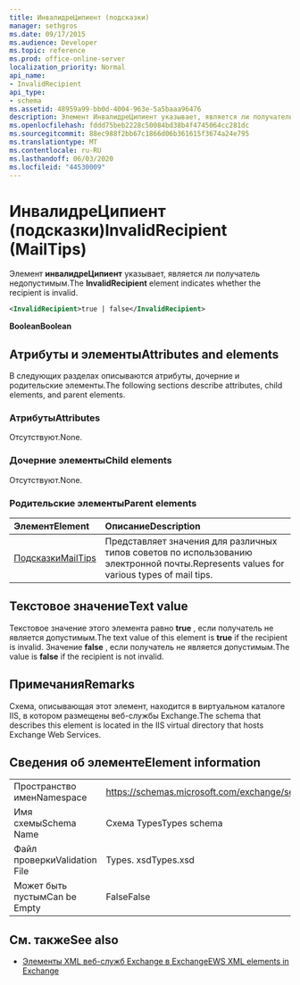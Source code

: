 ```yaml
---
title: ИнвалидреЦипиент (подсказки)
manager: sethgros
ms.date: 09/17/2015
ms.audience: Developer
ms.topic: reference
ms.prod: office-online-server
localization_priority: Normal
api_name:
- InvalidRecipient
api_type:
- schema
ms.assetid: 48959a99-bb0d-4004-963e-5a5baaa96476
description: Элемент ИнвалидреЦипиент указывает, является ли получатель недопустимым.
ms.openlocfilehash: fddd75beb2228c50084bd38b4f4745064cc281dc
ms.sourcegitcommit: 88ec988f2bb67c1866d06b361615f3674a24e795
ms.translationtype: MT
ms.contentlocale: ru-RU
ms.lasthandoff: 06/03/2020
ms.locfileid: "44530009"
---
```

# <a name="invalidrecipient-mailtips"></a><span data-ttu-id="f5d62-103">ИнвалидреЦипиент (подсказки)</span><span class="sxs-lookup"><span data-stu-id="f5d62-103">InvalidRecipient (MailTips)</span></span>

<span data-ttu-id="f5d62-104">Элемент **инвалидреЦипиент** указывает, является ли получатель недопустимым.</span><span class="sxs-lookup"><span data-stu-id="f5d62-104">The **InvalidRecipient** element indicates whether the recipient is invalid.</span></span> 
  
```XML
<InvalidRecipient>true | false</InvalidRecipient>
```

 <span data-ttu-id="f5d62-105">**Boolean**</span><span class="sxs-lookup"><span data-stu-id="f5d62-105">**Boolean**</span></span>
## <a name="attributes-and-elements"></a><span data-ttu-id="f5d62-106">Атрибуты и элементы</span><span class="sxs-lookup"><span data-stu-id="f5d62-106">Attributes and elements</span></span>

<span data-ttu-id="f5d62-107">В следующих разделах описываются атрибуты, дочерние и родительские элементы.</span><span class="sxs-lookup"><span data-stu-id="f5d62-107">The following sections describe attributes, child elements, and parent elements.</span></span>
  
### <a name="attributes"></a><span data-ttu-id="f5d62-108">Атрибуты</span><span class="sxs-lookup"><span data-stu-id="f5d62-108">Attributes</span></span>

<span data-ttu-id="f5d62-109">Отсутствуют.</span><span class="sxs-lookup"><span data-stu-id="f5d62-109">None.</span></span>
  
### <a name="child-elements"></a><span data-ttu-id="f5d62-110">Дочерние элементы</span><span class="sxs-lookup"><span data-stu-id="f5d62-110">Child elements</span></span>

<span data-ttu-id="f5d62-111">Отсутствуют.</span><span class="sxs-lookup"><span data-stu-id="f5d62-111">None.</span></span>
  
### <a name="parent-elements"></a><span data-ttu-id="f5d62-112">Родительские элементы</span><span class="sxs-lookup"><span data-stu-id="f5d62-112">Parent elements</span></span>

|<span data-ttu-id="f5d62-113">**Элемент**</span><span class="sxs-lookup"><span data-stu-id="f5d62-113">**Element**</span></span>|<span data-ttu-id="f5d62-114">**Описание**</span><span class="sxs-lookup"><span data-stu-id="f5d62-114">**Description**</span></span>|
|:-----|:-----|
|[<span data-ttu-id="f5d62-115">Подсказки</span><span class="sxs-lookup"><span data-stu-id="f5d62-115">MailTips</span></span>](mailtips.md) <br/> |<span data-ttu-id="f5d62-116">Представляет значения для различных типов советов по использованию электронной почты.</span><span class="sxs-lookup"><span data-stu-id="f5d62-116">Represents values for various types of mail tips.</span></span>  <br/> |
   
## <a name="text-value"></a><span data-ttu-id="f5d62-117">Текстовое значение</span><span class="sxs-lookup"><span data-stu-id="f5d62-117">Text value</span></span>

<span data-ttu-id="f5d62-118">Текстовое значение этого элемента равно **true** , если получатель не является допустимым.</span><span class="sxs-lookup"><span data-stu-id="f5d62-118">The text value of this element is **true** if the recipient is invalid.</span></span> <span data-ttu-id="f5d62-119">Значение **false** , если получатель не является допустимым.</span><span class="sxs-lookup"><span data-stu-id="f5d62-119">The value is **false** if the recipient is not invalid.</span></span> 
  
## <a name="remarks"></a><span data-ttu-id="f5d62-120">Примечания</span><span class="sxs-lookup"><span data-stu-id="f5d62-120">Remarks</span></span>

<span data-ttu-id="f5d62-121">Схема, описывающая этот элемент, находится в виртуальном каталоге IIS, в котором размещены веб-службы Exchange.</span><span class="sxs-lookup"><span data-stu-id="f5d62-121">The schema that describes this element is located in the IIS virtual directory that hosts Exchange Web Services.</span></span>
  
## <a name="element-information"></a><span data-ttu-id="f5d62-122">Сведения об элементе</span><span class="sxs-lookup"><span data-stu-id="f5d62-122">Element information</span></span>

|||
|:-----|:-----|
|<span data-ttu-id="f5d62-123">Пространство имен</span><span class="sxs-lookup"><span data-stu-id="f5d62-123">Namespace</span></span>  <br/> |https://schemas.microsoft.com/exchange/services/2006/types  <br/> |
|<span data-ttu-id="f5d62-124">Имя схемы</span><span class="sxs-lookup"><span data-stu-id="f5d62-124">Schema Name</span></span>  <br/> |<span data-ttu-id="f5d62-125">Схема Types</span><span class="sxs-lookup"><span data-stu-id="f5d62-125">Types schema</span></span>  <br/> |
|<span data-ttu-id="f5d62-126">Файл проверки</span><span class="sxs-lookup"><span data-stu-id="f5d62-126">Validation File</span></span>  <br/> |<span data-ttu-id="f5d62-127">Types. xsd</span><span class="sxs-lookup"><span data-stu-id="f5d62-127">Types.xsd</span></span>  <br/> |
|<span data-ttu-id="f5d62-128">Может быть пустым</span><span class="sxs-lookup"><span data-stu-id="f5d62-128">Can be Empty</span></span>  <br/> |<span data-ttu-id="f5d62-129">False</span><span class="sxs-lookup"><span data-stu-id="f5d62-129">False</span></span>  <br/> |
   
## <a name="see-also"></a><span data-ttu-id="f5d62-130">См. также</span><span class="sxs-lookup"><span data-stu-id="f5d62-130">See also</span></span>



- [<span data-ttu-id="f5d62-131">Элементы XML веб-служб Exchange в Exchange</span><span class="sxs-lookup"><span data-stu-id="f5d62-131">EWS XML elements in Exchange</span></span>](ews-xml-elements-in-exchange.md)


